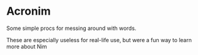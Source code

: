 # Acronim
Some simple procs for messing around with words.

These are especially useless for real-life use, but were a fun way to learn more about Nim
